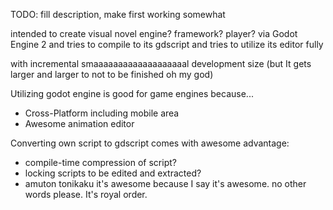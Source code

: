 TODO: fill description, make first working somewhat

intended to create visual novel engine? framework? player? via Godot Engine 2 and tries to compile to its gdscript and tries to utilize its editor fully

with incremental smaaaaaaaaaaaaaaaaaaal development size (but It gets larger and larger to not to be finished oh my god)

Utilizing godot engine is good for game engines because...

- Cross-Platform including mobile area
- Awesome animation editor

Converting own script to gdscript comes with awesome advantage:

- compile-time compression of script?
- locking scripts to be edited and extracted?
- amuton tonikaku it's awesome because I say it's awesome. no other words please. It's royal order.